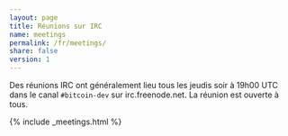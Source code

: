```yaml
---
layout: page
title: Réunions sur IRC
name: meetings
permalink: /fr/meetings/
share: false
version: 1
---
```

Des réunions IRC ont généralement lieu tous les jeudis soir à 19h00 UTC dans le canal `#bitcoin-dev` sur irc.freenode.net.
La réunion est ouverte à tous.

{% include _meetings.html %}